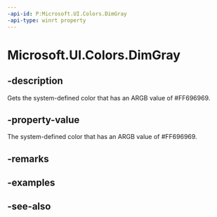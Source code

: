 ```yaml
---
-api-id: P:Microsoft.UI.Colors.DimGray
-api-type: winrt property
---
```


<!-- Property syntax
public Windows.UI.Color DimGray { get; }
-->

# Microsoft.UI.Colors.DimGray

## -description

Gets the system-defined color that has an ARGB value of #FF696969.

## -property-value

The system-defined color that has an ARGB value of #FF696969.

## -remarks

## -examples

## -see-also
